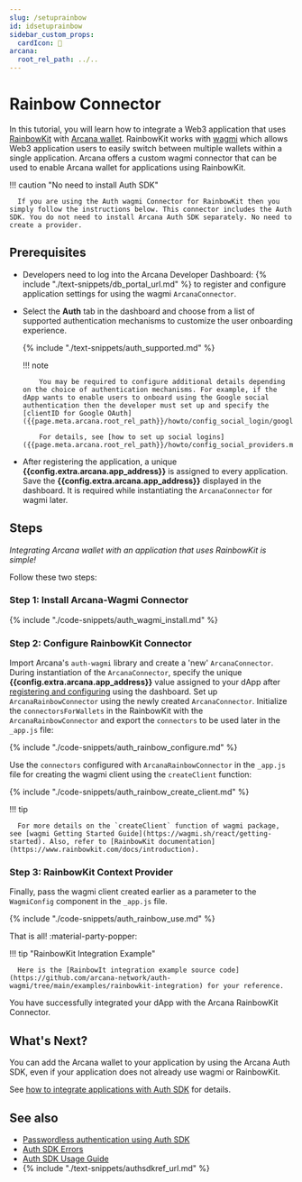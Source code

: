 ```yaml
---
slug: /setuprainbow
id: idsetuprainbow
sidebar_custom_props:
  cardIcon: 🔐 
arcana:
  root_rel_path: ../..
---
```


# Rainbow Connector

In this tutorial, you will learn how to integrate a Web3 application that uses [RainbowKit](https://www.rainbowkit.com/) with [Arcana wallet]({{page.meta.arcana.root_rel_path}}/concepts/anwallet/index.md). RainbowKit works with [wagmi](https://wagmi.sh/) which allows Web3 application users to easily switch between multiple wallets within a single application. Arcana offers a custom wagmi connector that can be used to enable Arcana wallet for applications using RainbowKit.

!!! caution "No need to install Auth SDK"

      If you are using the Auth wagmi Connector for RainbowKit then you simply follow the instructions below. This connector includes the Auth SDK. You do not need to install Arcana Auth SDK separately. No need to create a provider.

## Prerequisites

* Developers need to log into the Arcana Developer Dashboard: {% include "./text-snippets/db_portal_url.md" %} to register and configure application settings for using the wagmi `ArcanaConnector`.

* Select the **Auth** tab in the dashboard and choose from a list of supported authentication mechanisms to customize the user onboarding experience. 

    {% include "./text-snippets/auth_supported.md" %}

    !!! note

          You may be required to configure additional details depending on the choice of authentication mechanisms. For example, if the dApp wants to enable users to onboard using the Google social authentication then the developer must set up and specify the [clientID for Google OAuth]({{page.meta.arcana.root_rel_path}}/howto/config_social_login/google_oauth.md).

          For details, see [how to set up social logins]({{page.meta.arcana.root_rel_path}}/howto/config_social_providers.md).

* After registering the application, a unique **{{config.extra.arcana.app_address}}** is assigned to every application. Save the **{{config.extra.arcana.app_address}}** displayed in the dashboard. It is required while instantiating the `ArcanaConnector` for wagmi later.

## Steps

*Integrating Arcana wallet with an application that uses RainbowKit is simple!*

Follow these two steps:

### Step 1: Install Arcana-Wagmi Connector

{% include "./code-snippets/auth_wagmi_install.md" %}

### Step 2: Configure RainbowKit Connector 

Import Arcana's `auth-wagmi` library and create a 'new' `ArcanaConnector`. During instantiation of the `ArcanaConnector`, specify the unique **{{config.extra.arcana.app_address}}** value assigned to your dApp after [registering and configuring]({{page.meta.arcana.root_rel_path}}/howto/config_dapp.md) using the dashboard. Set up `ArcanaRainbowConnector` using the newly created `ArcanaConnector`. Initialize the `connectorsForWallets` in the RainbowKit with the `ArcanaRainbowConnector` and export the `connectors` to be used later in the `_app.js` file:

{% include "./code-snippets/auth_rainbow_configure.md" %}

Use the `connectors` configured with `ArcanaRainbowConnector` in the `_app.js` file for creating the wagmi client using the `createClient` function:

{% include "./code-snippets/auth_rainbow_create_client.md" %}

!!! tip

      For more details on the `createClient` function of wagmi package, see [wagmi Getting Started Guide](https://wagmi.sh/react/getting-started). Also, refer to [RainbowKit documentation](https://www.rainbowkit.com/docs/introduction).

### Step 3: RainbowKit Context Provider

Finally, pass the wagmi client created earlier as a parameter to the `WagmiConfig` component in the `_app.js` file.

{% include "./code-snippets/auth_rainbow_use.md" %}

That is all! :material-party-popper:

!!! tip "RainbowKit Integration Example"

      Here is the [RainbowIt integration example source code](https://github.com/arcana-network/auth-wagmi/tree/main/examples/rainbowkit-integration) for your reference.

You have successfully integrated your dApp with the Arcana RainbowKit Connector.

## What's Next?

You can add the Arcana wallet to your application by using the Arcana Auth SDK, even if your application does not already use wagmi or RainbowKit.

See [how to integrate applications with Auth SDK]({{page.meta.arcana.root_rel_path}}/howto/integrate_auth/index.md) for details.

## See also

* [Passwordless authentication using Auth SDK]({{page.meta.arcana.root_rel_path}}/howto/onboard_users/wallet_pwdless_login.md)
* [Auth SDK Errors]({{page.meta.arcana.root_rel_path}}/walletsdk/wallet_err.md)
* [Auth SDK Usage Guide]({{page.meta.arcana.root_rel_path}}/walletsdk/wallet_usage.md)
* {% include "./text-snippets/authsdkref_url.md" %}
